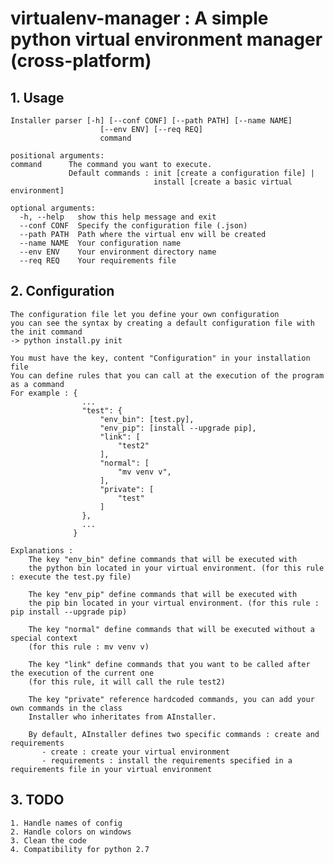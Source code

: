 # virtualenv-manager : A simple python virtual environment manager (cross-platform)

## 1. Usage

    Installer parser [-h] [--conf CONF] [--path PATH] [--name NAME]
                        [--env ENV] [--req REQ]
                        command
    
    positional arguments:
    command      The command you want to execute. 
                 Default commands : init [create a configuration file] |
                                    install [create a basic virtual environment]
    
    optional arguments:
      -h, --help   show this help message and exit
      --conf CONF  Specify the configuration file (.json)
      --path PATH  Path where the virtual env will be created
      --name NAME  Your configuration name
      --env ENV    Your environment directory name
      --req REQ    Your requirements file

## 2. Configuration

    The configuration file let you define your own configuration
    you can see the syntax by creating a default configuration file with the init command
    -> python install.py init
    
    You must have the key, content "Configuration" in your installation file
    You can define rules that you can call at the execution of the program as a command
    For example : {
                    ...
                    "test": {
                        "env_bin": [test.py],
                        "env_pip": [install --upgrade pip],
                        "link": [
                            "test2"
                        ],
                        "normal": [
                            "mv venv v",
                        ],
                        "private": [
                            "test"
                        ]
                    },
                    ...
                  }
    
    Explanations :
        The key "env_bin" define commands that will be executed with 
        the python bin located in your virtual environment. (for this rule : execute the test.py file)
        
        The key "env_pip" define commands that will be executed with
        the pip bin located in your virtual environment. (for this rule : pip install --upgrade pip)
        
        The key "normal" define commands that will be executed without a special context
        (for this rule : mv venv v)
        
        The key "link" define commands that you want to be called after the execution of the current one
        (for this rule, it will call the rule test2)
        
        The key "private" reference hardcoded commands, you can add your own commands in the class
        Installer who inheritates from AInstaller.
        
        By default, AInstaller defines two specific commands : create and requirements
           - create : create your virtual environment
           - requirements : install the requirements specified in a requirements file in your virtual environment

## 3. TODO
    1. Handle names of config
    2. Handle colors on windows
    3. Clean the code
    4. Compatibility for python 2.7
